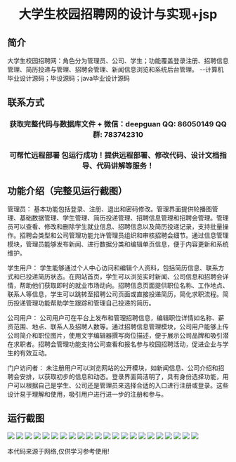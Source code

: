 <p><h1 align="center">大学生校园招聘网的设计与实现+jsp</h1></p>

## 简介
大学生校园招聘网：角色分为管理员、公司、学生；功能覆盖登录注册、招聘信息管理、简历投递与管理、招聘会管理、新闻信息浏览和系统后台管理。    --计算机毕业设计源码；毕设源码；java毕业设计源码


## 联系方式
<p><h3 align="center">获取完整代码与数据库文件 + 微信：deepguan QQ: 86050149 QQ群: 783742310</h3></p>
<p><h3 align="center">可帮忙远程部署 包运行成功！提供远程部署、修改代码、设计文档指导、代码讲解等服务！</h3></p>

## 功能介绍（完整见运行截图）
管理员： 基本功能包括登录、注册、退出和密码修改。管理界面提供轮播图管理、基础数据管理、学生管理、简历投递管理、招聘信息管理和招聘会管理。管理员可以查看、修改和删除学生就业信息、招聘信息以及简历投递记录，支持批量操作。招聘会类型和公司管理功能允许管理员组织和审核招聘会细节。通过信息管理模块，管理员能够发布新闻、进行数据分类和编辑单页信息，便于内容更新和系统维护。

学生用户： 学生能够通过个人中心访问和编辑个人资料，包括简历信息、联系方式和已投递简历状态。在网站首页，学生可以浏览实时新闻、公司信息和招聘会详情，帮助他们获取即时的就业市场动向。招聘信息页面提供职位名称、工作地点、联系人等信息，学生可以跳转至招聘公司页面或直接投递简历，简化求职流程。简历投递管理功能帮助学生跟踪和管理自己投递的简历。

公司用户： 公司用户可在平台上发布和管理招聘信息，编辑职位详情如名称、薪资范围、地点、联系人及招聘人数等。通过招聘信息管理模块，公司用户能够上传公司简介和职位图片，使用文字编辑器撰写岗位描述，便于展示公司品牌和吸引潜在求职者。招聘会管理功能支持公司查看和报名参与校园招聘活动，促进企业与学生的有效互动。

门户访问者： 未注册用户可以浏览网站的公开模块，如新闻信息、公司介绍和招聘会安排，以获取初步的信息和动态。登录界面简洁明了，具有身份选择功能，用户可以根据自己是学生、公司还是管理员来选择合适的入口进行注册或登录。这些设计易于理解和使用，吸引用户进行进一步的注册和参与。


## 运行截图
![](https://bs-1329754181.cos.ap-shanghai.myqcloud.com/ssm/CampusRecruitmentSystemJsp/img/001.jpg)
![](https://bs-1329754181.cos.ap-shanghai.myqcloud.com/ssm/CampusRecruitmentSystemJsp/img/002.jpg)
![](https://bs-1329754181.cos.ap-shanghai.myqcloud.com/ssm/CampusRecruitmentSystemJsp/img/003.jpg)
![](https://bs-1329754181.cos.ap-shanghai.myqcloud.com/ssm/CampusRecruitmentSystemJsp/img/004.jpg)
![](https://bs-1329754181.cos.ap-shanghai.myqcloud.com/ssm/CampusRecruitmentSystemJsp/img/005.jpg)
![](https://bs-1329754181.cos.ap-shanghai.myqcloud.com/ssm/CampusRecruitmentSystemJsp/img/006.jpg)
![](https://bs-1329754181.cos.ap-shanghai.myqcloud.com/ssm/CampusRecruitmentSystemJsp/img/007.jpg)
![](https://bs-1329754181.cos.ap-shanghai.myqcloud.com/ssm/CampusRecruitmentSystemJsp/img/008.jpg)
![](https://bs-1329754181.cos.ap-shanghai.myqcloud.com/ssm/CampusRecruitmentSystemJsp/img/009.jpg)
![](https://bs-1329754181.cos.ap-shanghai.myqcloud.com/ssm/CampusRecruitmentSystemJsp/img/010.jpg)
![](https://bs-1329754181.cos.ap-shanghai.myqcloud.com/ssm/CampusRecruitmentSystemJsp/img/011.jpg)
![](https://bs-1329754181.cos.ap-shanghai.myqcloud.com/ssm/CampusRecruitmentSystemJsp/img/012.jpg)
![](https://bs-1329754181.cos.ap-shanghai.myqcloud.com/ssm/CampusRecruitmentSystemJsp/img/013.jpg)
![](https://bs-1329754181.cos.ap-shanghai.myqcloud.com/ssm/CampusRecruitmentSystemJsp/img/014.jpg)
![](https://bs-1329754181.cos.ap-shanghai.myqcloud.com/ssm/CampusRecruitmentSystemJsp/img/015.jpg)
![](https://bs-1329754181.cos.ap-shanghai.myqcloud.com/ssm/CampusRecruitmentSystemJsp/img/016.jpg)
![](https://bs-1329754181.cos.ap-shanghai.myqcloud.com/ssm/CampusRecruitmentSystemJsp/img/017.jpg)
![](https://bs-1329754181.cos.ap-shanghai.myqcloud.com/ssm/CampusRecruitmentSystemJsp/img/018.jpg)
![](https://bs-1329754181.cos.ap-shanghai.myqcloud.com/ssm/CampusRecruitmentSystemJsp/img/019.jpg)
![](https://bs-1329754181.cos.ap-shanghai.myqcloud.com/ssm/CampusRecruitmentSystemJsp/img/020.jpg)
![](https://bs-1329754181.cos.ap-shanghai.myqcloud.com/ssm/CampusRecruitmentSystemJsp/img/021.jpg)
![](https://bs-1329754181.cos.ap-shanghai.myqcloud.com/ssm/CampusRecruitmentSystemJsp/img/022.jpg)

<p>本代码来源于网络,仅供学习参考使用!</p>
